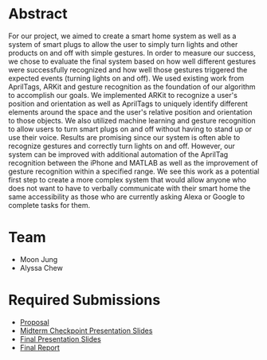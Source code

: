 # Abstract

For our project, we aimed to create a smart home system as well as a system of smart plugs to allow the user to simply turn lights and other products on and off with simple gestures. In order to measure our success, we chose to evaluate the final system based on how well different gestures were successfully recognized and how well those gestures triggered the expected events (turning lights on and off).  We used existing work from AprilTags, ARKit and gesture recognition as the foundation of our algorithm to accomplish our goals.  We implemented ARKit to recognize a user's position and orientation as well as AprilTags to uniquely identify different elements around the space and the user's relative position and orientation to those objects.  We also utilized machine learning and gesture recognition to allow users to turn smart plugs on and off without having to stand up or use their voice.  Results are promising since our system is often able to recognize gestures and correctly turn lights on and off.  However, our system can be improved with additional automation of the AprilTag recognition between the iPhone and MATLAB as well as the improvement of gesture recognition within a specified range.  We see this work as a potential first step to create a more complex system that would allow anyone who does not want to have to verbally communicate with their smart home the same accessibility as those who are currently asking Alexa or Google to complete tasks for them. 

# Team

* Moon Jung
* Alyssa Chew

# Required Submissions

* [Proposal](proposal)
* [Midterm Checkpoint Presentation Slides](https://docs.google.com/presentation/d/1CNIoVoqDiMYZu2qwL2CC9Wwj_iQOI7ATdiDZEP6GRtU/edit?usp=sharing)
* [Final Presentation Slides](http://)
* [Final Report](report)
